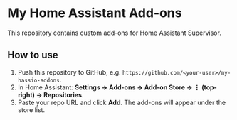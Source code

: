 # My Home Assistant Add-ons

This repository contains custom add-ons for Home Assistant Supervisor.

## How to use
1. Push this repository to GitHub, e.g. `https://github.com/<your-user>/my-hassio-addons`.
2. In Home Assistant: **Settings → Add-ons → Add-on Store → ⋮ (top-right) → Repositories**.
3. Paste your repo URL and click **Add**. The add-ons will appear under the store list.
